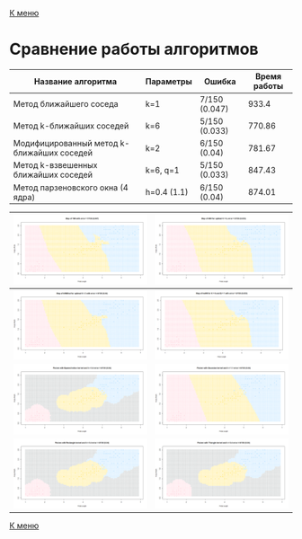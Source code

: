 [К меню](https://github.com/Inc1ementia/ML1)

# Сравнение работы алгоритмов

| Название алгоритма                         | Параметры   | Ошибка        | Время работы |
| ------------------------------------------ | ----------- | ------------- | ------------ |
| Метод ближайшего соседа                    | k=1         | 7/150 (0.047) | 933.4        |
| Метод k-ближайших соседей                  | k=6         | 5/150 (0.033) | 770.86       |
| Модифицированный метод k-ближайших соседей | k=2         | 6/150 (0.04)  | 781.67       |
| Метод k-взвешенных ближайших соседей       | k=6, q=1    | 5/150 (0.033) | 847.43       |
| Метод парзеновского окна (4 ядра)          | h=0.4 (1.1) | 6/150 (0.04)  | 874.01       |

| ![1NN](1NN.png)                               | ![kNN](kNN.png)                       |
| --------------------------------------------- | ------------------------------------- |
| ![kNNMod](kNNMod.png)                         | ![kwNN](kwNN.png)                     |
| ![ParzenEpanechnikov](ParzenEpanechnikov.png) | ![ParzenGaussian](ParzenGaussian.png) |
| ![ParzenRectangle](ParzenRectangle.png)       | ![ParzenTriangle](ParzenTriangle.png) |

[К меню](https://github.com/Inc1ementia/ML1)
